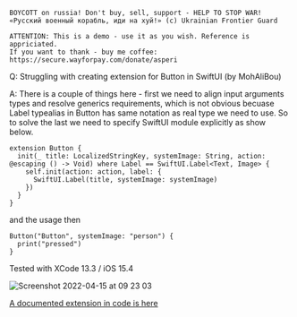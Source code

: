 ```
BOYCOTT on russia! Don't buy, sell, support - HELP TO STOP WAR!
«Русский военный корабль, иди на хуй!» (c) Ukrainian Frontier Guard

ATTENTION: This is a demo - use it as you wish. Reference is appriciated.
If you want to thank - buy me coffee: https://secure.wayforpay.com/donate/asperi
```

Q: Struggling with creating extension for Button in SwiftUI (by MohAliBou)

A: There is a couple of things here - first we need to align input arguments types and
resolve generics requirements, which is not obvious becuase Label typealias in Button has same
notation as real type we need to use. So to solve the last we need to specify SwiftUI module
explicitly as show below.

```
extension Button {
  init(_ title: LocalizedStringKey, systemImage: String, action: @escaping () -> Void) where Label == SwiftUI.Label<Text, Image> {
    self.init(action: action, label: {
      SwiftUI.Label(title, systemImage: systemImage)
    })
  }
}
```

and the usage then

    Button("Button", systemImage: "person") {
      print("pressed")
    }

Tested with XCode 13.3 / iOS 15.4

![Screenshot 2022-04-15 at 09 23 03](https://user-images.githubusercontent.com/62171579/163530188-0df2802b-efd2-4133-83e4-1ea116beb5e4.png)

[A documented extension in code is here](https://github.com/Asperi-Demo/4SwiftUI/blob/master/PlayOn_iOS/PlayOn_iOS/Extensions/Button%2B.swift)
